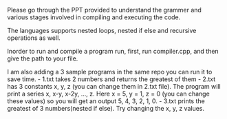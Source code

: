 Please go through the PPT provided to understand the grammer and various stages involved in compiling and executing the code.

The languages supports nested loops, nested if else and recursive operations as well.

Inorder to run and compile a program run, first, run compiler.cpp, and then give the path to your file.

I am also adding a 3 sample programs in the same repo you can run it to save time. 
    - 1.txt takes 2 numbers and returns the greatest of them
    - 2.txt has 3 constants x, y, z (you can change them in 2.txt file). The program will print a series x, x-y, x-2y, ..., z. 
      Here x = 5, y = 1, z = 0 (you can change these values) so you will get an output 5, 4, 3, 2, 1, 0.
    - 3.txt prints the greatest of 3 numbers(nested if else). Try changing the x, y, z values.